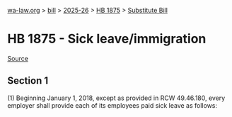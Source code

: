 [wa-law.org](/) > [bill](/bill/) > [2025-26](/bill/2025-26/) > [HB 1875](/bill/2025-26/hb/1875/) > [Substitute Bill](/bill/2025-26/hb/1875/S/)

# HB 1875 - Sick leave/immigration

[Source](http://lawfilesext.leg.wa.gov/biennium/2025-26/Pdf/Bills/House%20Bills/1875-S.pdf)

## Section 1
(1) Beginning January 1, 2018, except as provided in RCW 49.46.180, every employer shall provide each of its employees paid sick leave as follows:
